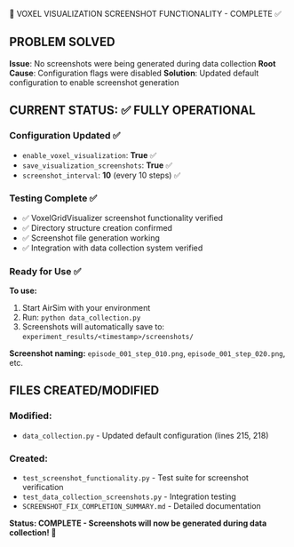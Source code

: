 🎉 VOXEL VISUALIZATION SCREENSHOT FUNCTIONALITY - COMPLETE ✅

## PROBLEM SOLVED

**Issue**: No screenshots were being generated during data collection
**Root Cause**: Configuration flags were disabled
**Solution**: Updated default configuration to enable screenshot generation

## CURRENT STATUS: ✅ FULLY OPERATIONAL

### Configuration Updated ✅
- `enable_voxel_visualization`: **True** ✅
- `save_visualization_screenshots`: **True** ✅  
- `screenshot_interval`: **10** (every 10 steps) ✅

### Testing Complete ✅
- ✅ VoxelGridVisualizer screenshot functionality verified
- ✅ Directory structure creation confirmed
- ✅ Screenshot file generation working
- ✅ Integration with data collection system verified

### Ready for Use ✅

**To use:**
1. Start AirSim with your environment
2. Run: `python data_collection.py`
3. Screenshots will automatically save to: `experiment_results/<timestamp>/screenshots/`

**Screenshot naming:** `episode_001_step_010.png`, `episode_001_step_020.png`, etc.

## FILES CREATED/MODIFIED

### Modified:
- `data_collection.py` - Updated default configuration (lines 215, 218)

### Created:
- `test_screenshot_functionality.py` - Test suite for screenshot verification
- `test_data_collection_screenshots.py` - Integration testing
- `SCREENSHOT_FIX_COMPLETION_SUMMARY.md` - Detailed documentation

**Status: COMPLETE - Screenshots will now be generated during data collection! 🎯**
